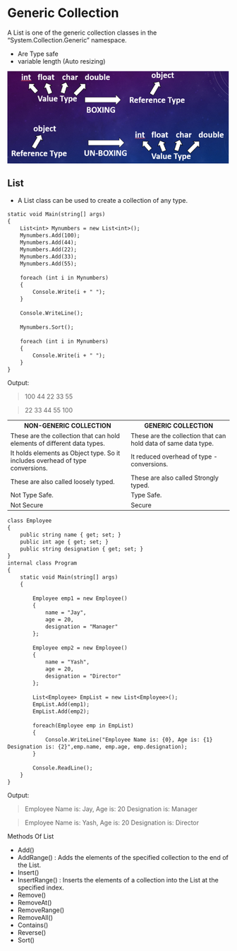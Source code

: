 # Generic Collection

A List is one of the generic collection classes in the “System.Collection.Generic” namespace.

- Are Type safe
- variable length (Auto resizing)

<img src="images\boxing-unboxing.png" alt="boxing unboxing">

## List

- A List class can be used to create a collection of any type.

```
static void Main(string[] args)
{
    List<int> Mynumbers = new List<int>();
    Mynumbers.Add(100);
    Mynumbers.Add(44);
    Mynumbers.Add(22);
    Mynumbers.Add(33);
    Mynumbers.Add(55);

    foreach (int i in Mynumbers)
    {
        Console.Write(i + " ");
    }

    Console.WriteLine();
    
    Mynumbers.Sort();

    foreach (int i in Mynumbers)
    {
        Console.Write(i + " ");
    }
}
```
Output:
> 100 44 22 33 55

> 22 33 44 55 100

<table>
<tr>
<th>NON-GENERIC COLLECTION</th>
<th>GENERIC COLLECTION</th>
</tr>
<tr>
<td>These are the collection that can hold elements of different data types.</td>
<td>These are the collection that can hold data of same data type.</td>
</tr>
<tr>
<td>It holds elements as Object type. So it includes overhead of type conversions.</td>
<td>It reduced overhead of type -conversions.</td>
</tr>
<tr>
<td>These are also called loosely typed.</td>
<td>These are also called Strongly typed.</td>
</tr>
<tr>
<td>Not Type Safe.</td>
<td>Type Safe.</td>
</tr>
<tr>
<td>Not Secure</td>
<td>Secure</td>
</tr>
</table>

```
class Employee
{
    public string name { get; set; }
    public int age { get; set; }
    public string designation { get; set; }
}
internal class Program
{
    static void Main(string[] args)
    {

        Employee emp1 = new Employee()
        {
            name = "Jay",
            age = 20,
            designation = "Manager"
        };

        Employee emp2 = new Employee()
        {
            name = "Yash",
            age = 20,
            designation = "Director"
        };

        List<Employee> EmpList = new List<Employee>();
        EmpList.Add(emp1);
        EmpList.Add(emp2);

        foreach(Employee emp in EmpList)
        {
            Console.WriteLine("Employee Name is: {0}, Age is: {1} Designation is: {2}",emp.name, emp.age, emp.designation);
        }

        Console.ReadLine();
    }
}
```

Output:

> Employee Name is: Jay, Age is: 20 Designation is: Manager

> Employee Name is: Yash, Age is: 20 Designation is: Director


Methods Of List<T>

- Add()
- AddRange() : Adds the elements of the specified collection to the end of the List.
- Insert()
- InsertRange() : Inserts the elements of a collection into the List at the specified index.
- Remove()
- RemoveAt()
- RemoveRange()
- RemoveAll()
- Contains()
- Reverse()
- Sort()